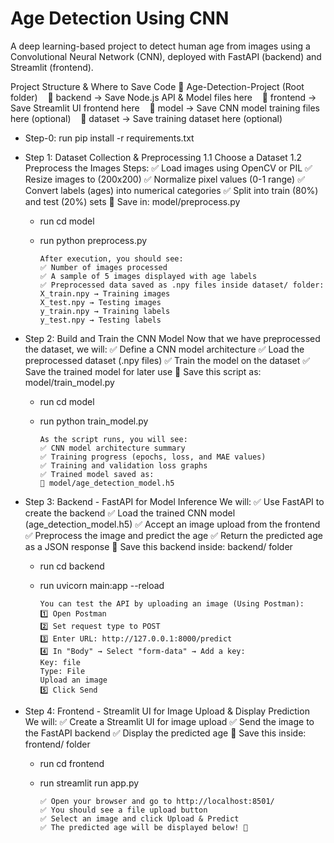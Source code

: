 # Age Detection Using CNN

A deep learning-based project to detect human age from images using a Convolutional Neural Network (CNN), deployed with FastAPI (backend) and Streamlit (frontend).

Project Structure & Where to Save Code
📁 Age-Detection-Project (Root folder)
   📂 backend → Save Node.js API & Model files here
   📂 frontend → Save Streamlit UI frontend here
   📂 model → Save CNN model training files here (optional)
   📂 dataset → Save training dataset here (optional)

- Step-0: run pip install -r requirements.txt

- Step 1: Dataset Collection & Preprocessing
  1.1 Choose a Dataset
  1.2 Preprocess the Images
  Steps:
  ✅ Load images using OpenCV or PIL
  ✅ Resize images to (200x200)
  ✅ Normalize pixel values (0-1 range)
  ✅ Convert labels (ages) into numerical categories
  ✅ Split into train (80%) and test (20%) sets
  📂 Save in: model/preprocess.py

  - run cd model
  - run python preprocess.py

        After execution, you should see:
        ✅ Number of images processed
        ✅ A sample of 5 images displayed with age labels
        ✅ Preprocessed data saved as .npy files inside dataset/ folder:
        X_train.npy → Training images
        X_test.npy → Testing images
        y_train.npy → Training labels
        y_test.npy → Testing labels

- Step 2: Build and Train the CNN Model
  Now that we have preprocessed the dataset, we will:
  ✅ Define a CNN model architecture
  ✅ Load the preprocessed dataset (.npy files)
  ✅ Train the model on the dataset
  ✅ Save the trained model for later use
  📂 Save this script as: model/train_model.py

  - run cd model
  - run python train_model.py

        As the script runs, you will see:
        ✅ CNN model architecture summary
        ✅ Training progress (epochs, loss, and MAE values)
        ✅ Training and validation loss graphs
        ✅ Trained model saved as:
        📂 model/age_detection_model.h5

- Step 3: Backend - FastAPI for Model Inference
  We will:
  ✅ Use FastAPI to create the backend
  ✅ Load the trained CNN model (age_detection_model.h5)
  ✅ Accept an image upload from the frontend
  ✅ Preprocess the image and predict the age
  ✅ Return the predicted age as a JSON response
  📂 Save this backend inside: backend/ folder

  - run cd backend
  - run uvicorn main:app --reload

        You can test the API by uploading an image (Using Postman):
        1️⃣ Open Postman
        2️⃣ Set request type to POST
        3️⃣ Enter URL: http://127.0.0.1:8000/predict
        4️⃣ In "Body" → Select "form-data" → Add a key:
        Key: file
        Type: File
        Upload an image
        5️⃣ Click Send

- Step 4: Frontend - Streamlit UI for Image Upload & Display Prediction
  We will:
  ✅ Create a Streamlit UI for image upload
  ✅ Send the image to the FastAPI backend
  ✅ Display the predicted age
  📂 Save this inside: frontend/ folder

  - run cd frontend
  - run streamlit run app.py

        ✅ Open your browser and go to http://localhost:8501/
        ✅ You should see a file upload button
        ✅ Select an image and click Upload & Predict
        ✅ The predicted age will be displayed below! 🎉
